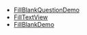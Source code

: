 * [FillBlankQuestionDemo](https://github.com/alidili/Demos/tree/master/FillBlankQuestionDemo)
* [FillTextView](https://github.com/ChenLittlePing/FillTextView)
* [FillBlankDemo](https://github.com/TMLAndroid/FillBlankDemo)